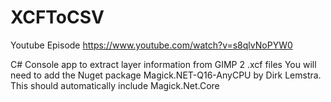 # XCFToCSV

Youtube Episode https://www.youtube.com/watch?v=s8qlvNoPYW0

C# Console app to extract layer information from GIMP 2 .xcf files
You will need to add the Nuget package Magick.NET-Q16-AnyCPU by Dirk Lemstra. This should automatically include Magick.Net.Core
